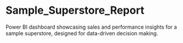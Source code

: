 # Sample_Superstore_Report
Power BI dashboard showcasing sales and performance insights for a sample superstore, designed for data-driven decision making.
